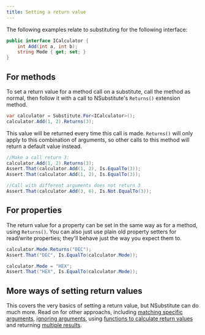 ```yaml
---
title: Setting a return value
---
```


The following examples relate to substituting for the following interface:

```csharp
public interface ICalculator {
    int Add(int a, int b);
    string Mode { get; set; }
}
```

<!--
```requiredcode
ICalculator calculator;
[SetUp] public void SetUp() { calculator = Substitute.For<ICalculator>(); }
```
-->

## For methods
To set a return value for a method call on a substitute, call the method as normal, then follow it with a call to NSubstitute's `Returns()` extension method.

```csharp
var calculator = Substitute.For<ICalculator>();
calculator.Add(1, 2).Returns(3);
```

This value will be returned every time this call is made. `Returns()` will only apply to this combination of arguments, so other calls to this method will return a default value instead.

```csharp
//Make a call return 3:
calculator.Add(1, 2).Returns(3);
Assert.That(calculator.Add(1, 2), Is.EqualTo(3));
Assert.That(calculator.Add(1, 2), Is.EqualTo(3));

//Call with different arguments does not return 3
Assert.That(calculator.Add(3, 6), Is.Not.EqualTo(3));
```

## For properties
The return value for a property can be set in the same way as for a method, using `Returns()`. You can also just use plain old property setters for read/write properties; they'll behave just the way you expect them to.

```csharp
calculator.Mode.Returns("DEC");
Assert.That("DEC", Is.EqualTo(calculator.Mode));

calculator.Mode = "HEX";
Assert.That("HEX", Is.EqualTo(calculator.Mode));
```


## More ways of setting return values
This covers the very basics of setting a return value, but NSubstitute can do much more. Read on for other approachs, including [matching specific arguments](/help/return-for-args), [ignoring arguments](/help/return-for-any-args), using [functions to calculate return values](/help/return-from-function) and returning [multiple results](/help/multiple-returns).